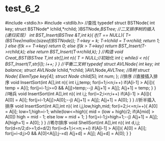 # test_6_2
#include <stdio.h>
#include <stdlib.h>
//查找
typedef struct BSTNode{
	int key;
	struct BSTNode* lchild,*rchild;
}BSTNode,*BSTree;
//二叉排序树的插入(递归实现）
int BST_Insert(BSTree &T,int k){
	if(T == NULL){
		T=(BSTree)malloc(sizeof(BSTNode));
		T->key = k;
		T->lchild = T->rchild;
		return 1;
	}
	else if(k == T->key)
		return 0;
	else if(k > T->key)
		return BST_Insert(T->rchild,k);
	else
		return BST_Insert(T->rchild,k);
}
//构造
void Creat_BST(BSTree T,int str[],int n){
	T = NULL;//初始化
	int i;
	while(i < n){
		BST_Insert(T,str[i]);
		i++;
	}
}
//平衡二叉树
typedef struct AVLNode{
	int key;
	int balance;
	struct AVLNode* lchild,*rchild;
}AVLNode,*AVLTree;
//B树
struct Node{
	ElemType key[4];
	struct Node* child[5];
	int num;
};
//排序
//直接插入排序
void InsertSort(int A[],int n){
	int i,j,temp;
	for(i=1;i<n;i++)
		if(A[i-1] > A[i]){
			temp = A[i];
			for(j=i-1;j>=0 && A[j]>temp;--j)
				A[j+1] = A[j];
			A[j+1] = temp;
		}
}
//哨兵
void InsertSort(int A[],int n){
	int i,j;
	for(i=2;i<n;i++)
		if(A[i-1] > A[i]){
			A[0] = A[i];
			for(j=i-1;A[j]>A[0];--j)
				A[j+1] = A[j];
			A[j+1] = A[0];
		}
}
//折半插入排序
void InsertSort(int A[],int n){
	int i,j,low,high,mid;
	for(i=2;i<=n;i++){
		A[0] = A[i];
		low=1,high=i-1;
		while(low<=high){
			mid = (low + high)/2;
			if(A[mid] > A[0])
				high = mid - 1;
			else
				low = mid + 1;
		}
		for(j=i-1;j>high+1;--j)
			A[j+1] = A[j];
		A[high+1] = A[0];
	}
}
//希尔排序
void ShellSort(int A[],int n){
	int d,i,j;
	for(d=n/2;d>=1;d=d/2)
		for(i=d+1;i<=n;++i)
			if(A[i-1] > A[i]){
				A[0] = A[i];
				for(j=i-d;j>0 && A[0]<A[j];j-=d)
					A[j+d] = A[j];
				A[j+d] = A[0];
			}
}
